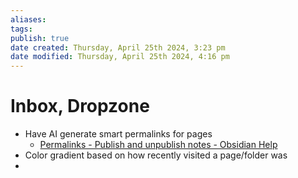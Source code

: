 ```yaml
---
aliases: 
tags: 
publish: true
date created: Thursday, April 25th 2024, 3:23 pm
date modified: Thursday, April 25th 2024, 4:16 pm
---
```


# Inbox, Dropzone
- Have AI generate smart permalinks for pages
	- [Permalinks - Publish and unpublish notes - Obsidian Help](https://help.obsidian.md/Obsidian+Publish/Publish+and+unpublish+notes#Permalinks)
- Color gradient based on how recently visited a page/folder was
- 
